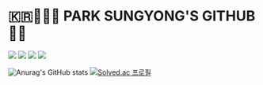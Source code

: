 # 🇰🇷🧑🏻‍💻 PARK SUNGYONG'S GITHUB 🤖👾
<p>
  <a href="https://www.w3.org/" target="_blank"><img src="https://img.shields.io/badge/HTML5-E34F26?style=flat&logo=HTML5&logoColor=FFFFFF"/></a>
  <a href="https://isocpp.org/" target="_blank"><img src="https://img.shields.io/badge/C++-00599C?style=flat&logo=c%2B%2B&logoColor=FFFFFF"/></a>
  <a href="https://www.python.org/" target="_blank"><img src="https://img.shields.io/badge/Python-3776AB?style=flat&logo=Python&logoColor=FFFFFF"/></a>
  <a href="https://pytorch.org/" target="_blank"><img src="https://img.shields.io/badge/PyTorch-EE4C2C?style=flat&logo=PyTorch&logoColor=FFFFFF"/></a>
</p>


![Anurag's GitHub stats](https://github-readme-stats.vercel.app/api?username=parksungyongdev0101&show_icons=true&theme=bear)
[![Solved.ac
프로필](http://mazassumnida.wtf/api/v2/generate_badge?boj=parksungyong0101)](https://solved.ac/parksungyong0101)
<!--
**parksungyongdev0101/parksungyongdev0101** is a ✨ _special_ ✨ repository because its `README.md` (this file) appears on your GitHub profile.

Here are some ideas to get you started:

- 🔭 I’m currently working on ...
- 🌱 I’m currently learning ...
- 👯 I’m looking to collaborate on ...
- 🤔 I’m looking for help with ...
- 💬 Ask me about ...
- 📫 How to reach me: ...
- 😄 Pronouns: ...
- ⚡ Fun fact: ...
-->
